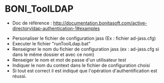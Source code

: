# BONI_ToolLDAP

* Doc de référence : http://documentation.bonitasoft.com/active-directoryldap-authentication-1#examples

- Personaliser le fichier de configuration jass (Ex : fichier ad-jass.cfg)
- Executer le fichier "runToolLdap.bat"
- Renseigner le nom du fichier de configuration jass (ex : ad-jass.cfg si dans le même dossier et avec ce nom)
- Renseiger le nom et mot de passe d'un utilisateur test
- Indiquer le nom du context dans le fichier de configuration choisi
- Si tout est correct il est indiqué que l'opération d'authentification est réussi.

